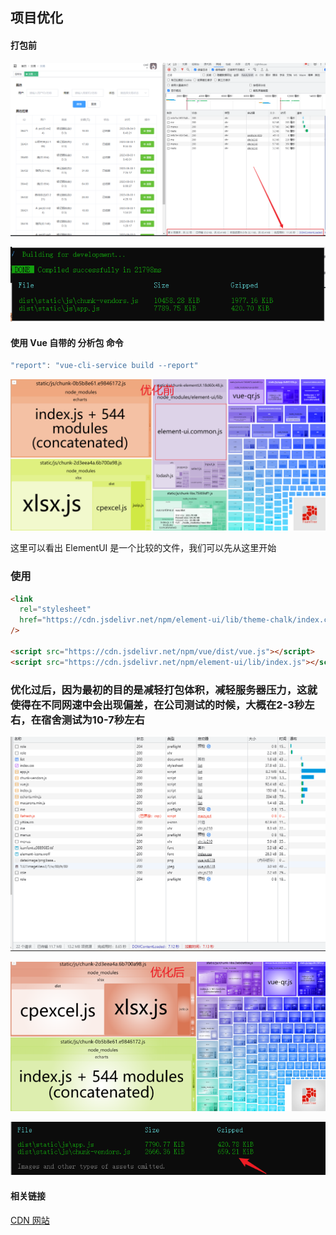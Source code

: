 ## 项目优化

#### 打包前

![image-20230814220422695](./images/优化前-项目速度.png)

![image-20230814220521372](./images/优化前-打包体积.png)

#### 使用 Vue 自带的 分析包 命令

```javascript
"report": "vue-cli-service build --report"
```

![image-20230814221416634](./images/优化前-分析包.png)

这里可以看出 ElementUI 是一个比较的文件，我们可以先从这里开始

### 使用

```html
<link
  rel="stylesheet"
  href="https://cdn.jsdelivr.net/npm/element-ui/lib/theme-chalk/index.css"
/>

<script src="https://cdn.jsdelivr.net/npm/vue/dist/vue.js"></script>
<script src="https://cdn.jsdelivr.net/npm/element-ui/lib/index.js"></script>
```

### 优化过后，因为最初的目的是减轻打包体积，减轻服务器压力，这就使得在不同网速中会出现偏差，在公司测试的时候，大概在2-3秒左右，在宿舍测试为10-7秒左右

![image-20230814220422695](./images/优化后-项目速度.png)

![image-20230814221416634](./images/优化后-分析包.png)

![image-20230814223140589](./images/优化后-打包体积.png)

#### 相关链接

[CDN 网站](https://www.jsdelivr.com/)
